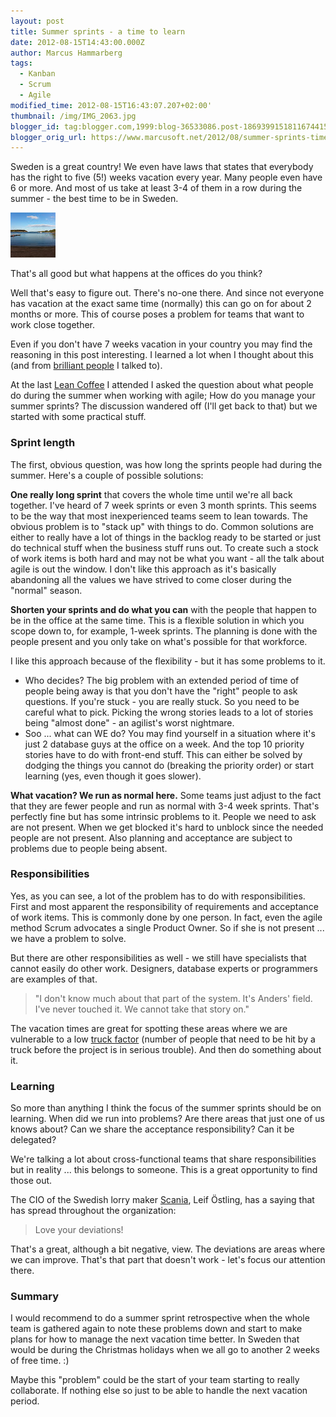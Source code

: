 ```yaml
---
layout: post
title: Summer sprints - a time to learn
date: 2012-08-15T14:43:00.000Z
author: Marcus Hammarberg
tags:
  - Kanban
  - Scrum
  - Agile
modified_time: 2012-08-15T16:43:07.207+02:00'
thumbnail: /img/IMG_2063.jpg
blogger_id: tag:blogger.com,1999:blog-36533086.post-1869399151811674415
blogger_orig_url: https://www.marcusoft.net/2012/08/summer-sprints-time-to-learn.html
---
```


Sweden is a great country! We even have laws that states that everybody has the right to five (5!) weeks vacation every year. Many people even have 6 or more. And most of us take at least 3-4 of them in a row during the summer - the best time to be in Sweden.

![Summer](/img/IMG_2063.jpg)

That's all good but what happens at the offices do you think?

Well that's easy to figure out. There's no-one there. And since not everyone has vacation at the exact same time (normally) this can go on for about 2 months or more. This of course poses a problem for teams that want to work close together.

Even if you don't have 7 weeks vacation in your country you may find the reasoning in this post interesting. I learned a lot when I thought about this (and from [brilliant people](http://torbjorn-gyllebring.blogspot.se/) I talked to).

At the last [Lean Coffee](http://sumpanleancoffee.wordpress.com/) I attended I asked the question about what people do during the summer when working with agile; How do you manage your summer sprints? The discussion wandered off (I'll get back to that) but we started with some practical stuff.

### Sprint length

The first, obvious question, was how long the sprints people had during the summer. Here's a couple of possible solutions:

**One really long sprint** that covers the whole time until we're all back together. I've heard of 7 week sprints or even 3 month sprints. This seems to be the way that most inexperienced teams seem to lean towards. The obvious problem is to "stack up" with things to do. Common solutions are either to really have a lot of things in the backlog ready to be started or just do technical stuff when the business stuff runs out. To create such a stock of work items is both hard and may not be what you want - all the talk about agile is out the window. I don't like this approach as it's basically abandoning all the values we have strived to come closer during the "normal" season.

**Shorten your sprints and do what you can** with the people that happen to be in the office at the same time. This is a flexible solution in which you scope down to, for example, 1-week sprints. The planning is done with the people present and you only take on what's possible for that workforce.

I like this approach because of the flexibility - but it has some problems to it.

- Who decides? The big problem with an extended period of time of people being away is that you don't have the "right" people to ask questions. If you're stuck - you are really stuck. So you need to be careful what to pick. Picking the wrong stories leads to a lot of stories being "almost done" - an agilist's worst nightmare.
- Soo ... what can WE do? You may find yourself in a situation where it's just 2 database guys at the office on a week. And the top 10 priority stories have to do with front-end stuff. This can either be solved by dodging the things you cannot do (breaking the priority order) or start learning (yes, even though it goes slower).

**What vacation? We run as normal here.** Some teams just adjust to the fact that they are fewer people and run as normal with 3-4 week sprints. That's perfectly fine but has some intrinsic problems to it. People we need to ask are not present. When we get blocked it's hard to unblock since the needed people are not present. Also planning and acceptance are subject to problems due to people being absent.

### Responsibilities

Yes, as you can see, a lot of the problem has to do with responsibilities. First and most apparent the responsibility of requirements and acceptance of work items. This is commonly done by one person. In fact, even the agile method Scrum advocates a single Product Owner. So if she is not present ... we have a problem to solve.

But there are other responsibilities as well - we still have specialists that cannot easily do other work. Designers, database experts or programmers are examples of that.

> "I don't know much about that part of the system. It's Anders' field. I've never touched it. We cannot take that story on."

The vacation times are great for spotting these areas where we are vulnerable to a low [truck factor](http://toolsforagile.com/blog/archives/3/truck-factor) (number of people that need to be hit by a truck before the project is in serious trouble). And then do something about it.

### Learning

So more than anything I think the focus of the summer sprints should be on learning. When did we run into problems? Are there areas that just one of us knows about? Can we share the acceptance responsibility? Can it be delegated?

We're talking a lot about cross-functional teams that share responsibilities but in reality ... this belongs to someone. This is a great opportunity to find those out.

The CIO of the Swedish lorry maker [Scania](http://www.scania.com/), Leif Östling, has a saying that has spread throughout the organization:

> Love your deviations!

That's a great, although a bit negative, view. The deviations are areas where we can improve. That's that part that doesn't work - let's focus our attention there.

### Summary

I would recommend to do a summer sprint retrospective when the whole team is gathered again to note these problems down and start to make plans for how to manage the next vacation time better. In Sweden that would be during the Christmas holidays when we all go to another 2 weeks of free time. :)

Maybe this "problem" could be the start of your team starting to really collaborate. If nothing else so just to be able to handle the next vacation period.
